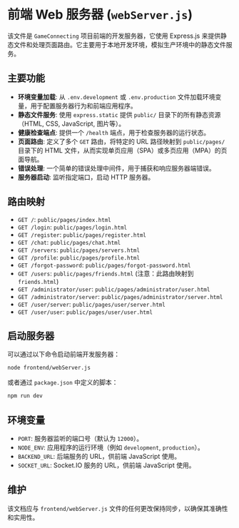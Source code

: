 # 前端 Web 服务器 (`webServer.js`)

该文件是 `GameConnecting` 项目前端的开发服务器，它使用 Express.js 来提供静态文件和处理页面路由。它主要用于本地开发环境，模拟生产环境中的静态文件服务。

## 主要功能

-   **环境变量加载**: 从 `.env.development` 或 `.env.production` 文件加载环境变量，用于配置服务器行为和前端应用程序。
-   **静态文件服务**: 使用 `express.static` 提供 `public/` 目录下的所有静态资源（HTML, CSS, JavaScript, 图片等）。
-   **健康检查端点**: 提供一个 `/health` 端点，用于检查服务器的运行状态。
-   **页面路由**: 定义了多个 `GET` 路由，将特定的 URL 路径映射到 `public/pages/` 目录下的 HTML 文件，从而实现单页应用（SPA）或多页应用（MPA）的页面导航。
-   **错误处理**: 一个简单的错误处理中间件，用于捕获和响应服务器端错误。
-   **服务器启动**: 监听指定端口，启动 HTTP 服务器。

## 路由映射

-   `GET /`: `public/pages/index.html`
-   `GET /login`: `public/pages/login.html`
-   `GET /register`: `public/pages/register.html`
-   `GET /chat`: `public/pages/chat.html`
-   `GET /servers`: `public/pages/servers.html`
-   `GET /profile`: `public/pages/profile.html`
-   `GET /forgot-password`: `public/pages/forgot-password.html`
-   `GET /users`: `public/pages/friends.html` (注意：此路由映射到 `friends.html`)
-   `GET /administrator/user`: `public/pages/administrator/user.html`
-   `GET /administrator/server`: `public/pages/administrator/server.html`
-   `GET /user/server`: `public/pages/user/server.html`
-   `GET /user/user`: `public/pages/user/user.html`

## 启动服务器

可以通过以下命令启动前端开发服务器：

```bash
node frontend/webServer.js
```

或者通过 `package.json` 中定义的脚本：

```bash
npm run dev
```

## 环境变量

-   `PORT`: 服务器监听的端口号（默认为 `12000`）。
-   `NODE_ENV`: 应用程序的运行环境（例如 `development`, `production`）。
-   `BACKEND_URL`: 后端服务的 URL，供前端 JavaScript 使用。
-   `SOCKET_URL`: Socket.IO 服务的 URL，供前端 JavaScript 使用。

## 维护

该文档应与 `frontend/webServer.js` 文件的任何更改保持同步，以确保其准确性和实用性。

